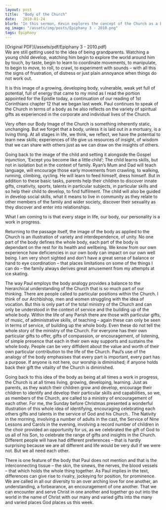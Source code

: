 ```yaml
---
layout: post
title:  "Body of the Church"
date:   2010-01-24
blurb: "In this sermon, Kevin explores the concept of the Church as a body. He emphasizes the importance of each member's unique gifts and their contribution to the overall health and vitality of the Church. He also highlights the Church's ongoing growth and development, likening it to a child learning and maturing within a family."
og_image: "/assets/img/posts/Epiphany 3 - 2010.png"
tags: Epiphany
---
```

[Original PDF](/assets/pdf/Epiphany 3 - 2010.pdf)    
We are still getting used to the idea of being grandparents. Watching a young child develop, watching him begin to explore the world around him by touch, by taste, begin to learn to coordinate movements, to manipulate, to begin to move, to roll, to crawl, to experiment with sounds – with all this the signs of frustration, of distress or just plain annoyance when things do not work out.

It is this image of a growing, developing body, vulnerable, weak yet full of potential, full of energy that came to my mind as I read the portion appointed for the Epistle today, a continuation of our reading of 1st Corinthians chapter 12 that we began last week. Paul continues to speak of the Church in terms of a body as he also reflects on the variety of spiritual gifts as experienced in the corporate and individual lives of the Church.

Very often our Body Image of the Church is something inherently static, unchanging. But we forget that a body, unless it is laid out in a mortuary, is a living thing. At all stages in life, we think, we reflect, we have the potential to learn new skills; experiences of life give us resources of insight, of wisdom that we can share with others just as we can draw on the insights of others.

Going back to the image of the child and setting it alongside the Gospel injunction, ‘Except you become like a little child’; The child learns skills, but not in isolation but in the context of family. Ryan’s Mum and Dad will teach language, will encourage those early movements from crawling, to walking, running, climbing, cycling. He will learn to feed himself, dress himself. But in addition to these basic tasks, parents help their children to discover innate gifts, creativity, sports, talents in particular subjects, in particular skills and so help their child to develop, to find fulfilment. The child will also be guided in develop social skills, what it means to live in community as they relate to other members of the family and wider society, discover their sexuality as they discover and enter into relationships.

What I am coming to is that every stage in life, our body, our personality is a work in progress.

Returning to the passage itself, the image of the body as applied to the Church is an illustration of variety and interdependence, of unity. No one part of the body defines the whole body, each part of the body is dependant on the rest for its health and wellbeing. We know from our own experience how deficiencies in our own body can impact on our own well being. I am very short sighted and don’t have a great sense of balance or hand to eye coordination – that places limitations on some of the things I can do – the family always derives great amusement from my attempts at ice skating.

The way Paul employs the body analogy provides a balance to the hierarchical understanding of the Church that is so much part of our thinking. There are people called to particular positions within the Church. I think of our Archbishop, men and women struggling with the idea of vocation. But this is only part of the total ministry of the Church and can only be understood in the context of service and the building up of the whole body. Within the life of any Parish there are those with particular gifts, of music, of administrative skills, of teaching – again these can only be seen in terms of service, of building up the whole body. Even these do not tell the whole story of the ministry of the Church. For everyone has their own particular gifts to offer, gifts of compassion, or encouragement, of listening, of simple presence that each in their own way supports and sustains the whole body. People can be very diffident about the value and worth of their own particular contribution to the life of the Church. Paul’s use of the analogy of the body emphasises that every part is important, every part has a purpose. If anyone is not here, our worship is diminished; if anyone holds back their gift the vitality of the Church is diminished.

Going back to this idea of the body as being at all times a work in progress, the Church is at all times living, growing, developing, learning. Just as parents, as they watch their children grow and develop, encourage their children to identify and develop their particular skills and capabilities, so we, as members of the Church, are called to a ministry of encouragement of each other. For me, the Sunday before Christmas presented a wonderful illustration of this whole idea of identifying, encouraging celebrating each others gifts and talents in the service of God and his Church.. The Nativity in the morning, involving a number of adults in the cast, the Service of Nine Lessons and Carols in the evening, involving a record number of children in the choir provided an opportunity for us, as we celebrated the gift of God to us all of his Son, to celebrate the range of gifts and insights in the Church. Different people will have had different preferences – that is hardly surprising because we are all different and life would be very dull if we were not. But we all need each other.

There is one feature of the body that Paul does not mention and that is the interconnecting tissue – the skin, the sinews, the nerves, the blood vessels – that which holds the whole thing together. As Paul implies in the text, differences can give rise to rivalry, jockeying for position, for prominence. We are called in all our diversity to an over arching love for one another, an understanding, a forbearance, an encouragement of one another. That we can encounter and serve Christ in one another and together go out into the world in the name of Christ with our many and varied gifts into the many and varied places God places us this week.
